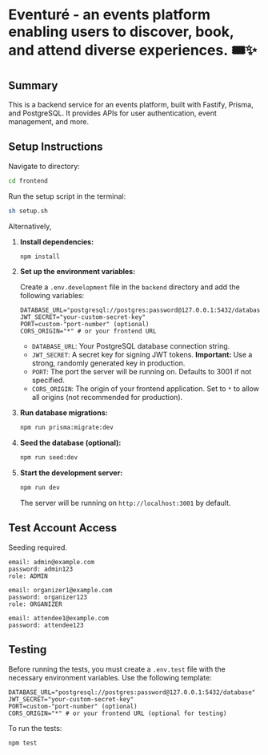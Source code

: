 # Eventuré - an events platform enabling users to discover, book, and attend diverse experiences.&nbsp;🎟️✨

## Summary

This is a backend service for an events platform, built with Fastify, Prisma, and PostgreSQL. It provides APIs for user authentication, event management, and more.

## Setup Instructions

Navigate to directory:

```bash
cd frontend
```

Run the setup script in the terminal:

```bash
sh setup.sh
```

Alternatively,

1.  **Install dependencies:**

    ```bash
    npm install
    ```

2.  **Set up the environment variables:**

    Create a `.env.development` file in the `backend` directory and add the following variables:

    ```
    DATABASE_URL="postgresql://postgres:password@127.0.0.1:5432/database"
    JWT_SECRET="your-custom-secret-key"
    PORT=custom-"port-number" (optional)
    CORS_ORIGIN="*" # or your frontend URL
    ```

    - `DATABASE_URL`: Your PostgreSQL database connection string.
    - `JWT_SECRET`: A secret key for signing JWT tokens. **Important:** Use a strong, randomly generated key in production.
    - `PORT`: The port the server will be running on. Defaults to 3001 if not specified.
    - `CORS_ORIGIN`: The origin of your frontend application. Set to `*` to allow all origins (not recommended for production).

3.  **Run database migrations:**

    ```bash
    npm run prisma:migrate:dev
    ```

4.  **Seed the database (optional):**

    ```bash
    npm run seed:dev
    ```

5.  **Start the development server:**

    ```bash
    npm run dev
    ```

    The server will be running on `http://localhost:3001` by default.

## Test Account Access

Seeding required.

    email: admin@example.com
    password: admin123
    role: ADMIN

    email: organizer1@example.com
    password: organizer123
    role: ORGANIZER

    email: attendee1@example.com
    password: attendee123

## Testing

Before running the tests, you must create a `.env.test` file with the necessary environment variables. Use the following template:

```
DATABASE_URL="postgresql://postgres:password@127.0.0.1:5432/database"
JWT_SECRET="your-custom-secret-key"
PORT=custom-"port-number" (optional)
CORS_ORIGIN="*" # or your frontend URL (optional for testing)
```

To run the tests:

```bash
npm test
```
